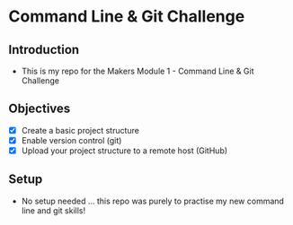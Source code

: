 # Command Line & Git Challenge

## Introduction
- This is my repo for the Makers Module 1 - Command Line & Git Challenge

## Objectives
- [x] Create a basic project structure
- [x] Enable version control (git)
- [x] Upload your project structure to a remote host (GitHub)

## Setup
- No setup needed ... this repo was purely to practise my new command line and git skills!
